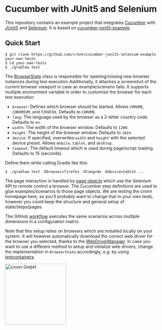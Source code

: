 # Cucumber with JUnit5 and Selenium

This repository contains an example project that integrates [Cucumber](https://cucumber.io/) with [JUnit5](https://junit.org/junit5/) and [Selenium](https://www.selenium.dev/). It is based on [cucumber-junit5-example](https://github.com/cronn/cucumber-junit5-example).

## Quick Start

```shell
$ git clone https://github.com/cronn/cucumber-junit5-selenium-example your-own-tests
$ cd your-own-tests
$ ./gradlew test
```

The [BrowserState](https://github.com/cronn/cucumber-junit5-selenium-example/blob/main/src/test/java/com/example/state/BrowserState.java) class is responsible for opening/closing new browser instances during test execution Additionally, it attaches a screenshot of the current browser viewport in case an example/scenario fails. It supports multiple environment variable in order to customize the browser for each test execution:

- `browser`: Defines which browser should be started. Allows `CHROME`, `CHROMIUM`, and `FIREFOX`. Defaults to `CHROME`.
- `lang`: The language used by the browser as a 2-letter country code. Defaults to `en`.
- `width`: The width of the browser window. Defaults to `1200`.
- `height`: The height of the browser window. Defaults to `1024`.
- `device`: If specified, overwrites `width` and `height` with the selected device preset. Allows `mobile`, `tablet`, and `desktop`.
- `timeout`: The default timeout which is used during page/script loading. Defaults to 15 (seconds).

Define them while calling Gradle like this:

```shell
$ ./gradlew test -Dbrowser=firefox -Dlang=de -Ddevice=tablet ...
```

The page interaction is handled by [page objects](https://www.selenium.dev/documentation/en/guidelines_and_recommendations/page_object_models/) which use the Selenium API to remote control a browser. The Cucumber step definitions are used to glue examples/scenarios to those page objects. We are testing the cronn homepage here, so you'll probably want to change that in your own tests, however you could keep the structure and general setup of state/steps/pages.

The GitHub [workflow](https://github.com/cronn/cucumber-junit5-selenium-example/blob/main/.github/workflows/gradle.yml#L29-L33) executes the same scenarios across multiple dimensions in a configuration matrix.

Note that this setup relies on browsers which are installed locally on your system. It will however automatically download the correct web driver for the browser you selected, thanks to the [WebDriverManager](https://github.com/bonigarcia/webdrivermanager). In case you want to use a different method to setup and initialize web drivers, change the implementation in `BrowserState` accordingly, e.g. by using [testcontainers](https://www.testcontainers.org/modules/webdriver_containers/).

[<img src="https://www.cronn.de/img/logo_name_rgb_1200x630.png" alt="cronn GmbH" width="200"/>](https://www.cronn.de/)
